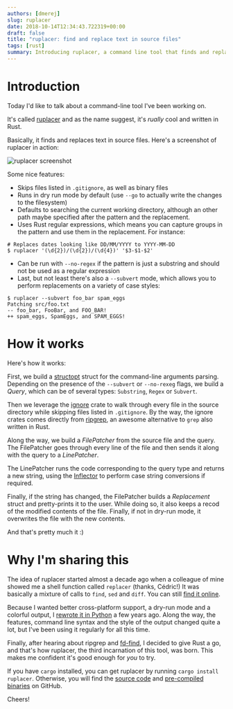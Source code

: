 ```yaml
---
authors: [dmerej]
slug: ruplacer
date: 2018-10-14T12:34:43.722319+00:00
draft: false
title: "ruplacer: find and replace text in source files"
tags: [rust]
summary: Introducing ruplacer, a command line tool that finds and replaces text in source files.
---
```


# Introduction

Today I'd like to talk about a command-line tool I've been working on.

It's called [ruplacer](https://github.com/SuperTanker/ruplacer) and as the name suggest, it's *rually* cool and written in Rust.

Basically, it finds and replaces text in source files. Here's a screenshot of ruplacer in action:

![ruplacer screenshot](/pics/ruplacer.png)

Some nice features:

* Skips files listed in `.gitignore`, as well as binary files
* Runs in dry run mode by default (use `--go` to actually write the changes to the filesystem)
* Defaults to searching the current working directory, although an other path maybe specified after the pattern and the replacement.
* Uses Rust regular expressions, which means you can capture groups in the pattern and use them in the replacement. For instance:

```shell
# Replaces dates looking like DD/MM/YYYY to YYYY-MM-DD
$ ruplacer '(\d{2})/(\d{2})/(\d{4})' '$3-$1-$2'
```
* Can be run with `--no-regex` if the pattern is just a substring and should not be used as a regular expression
* Last, but not least  there's also a `--subvert` mode, which allows you to perform replacements on a variety of case styles:

```shell
$ ruplacer --subvert foo_bar spam_eggs
Patching src/foo.txt
-- foo_bar, FooBar, and FOO_BAR!
++ spam_eggs, SpamEggs, and SPAM_EGGS!
```


# How it works

Here's how it works:

First, we build a [structopt](https://crates.io/crates/structopt) struct for the command-line arguments parsing. Depending on the presence of the `--subvert` or `--no-rexeg` flags, we  build a *Query*, which can be of several types: `Substring`, `Regex` or `Subvert`.

Then we leverage the [ignore](https://crates.io/crates/ignore) crate to walk through every file in the source directory  while skipping files listed in `.gitignore`. By the way, the ignore crates comes directly from [ripgrep](https://github.com/BurntSushi/ripgrep), an awesome alternative to `grep` also written in Rust.

Along the way, we build a *FilePatcher* from the source file and the query. The FilePatcher goes through every line of the file and  then sends it along with the query to  a *LinePatcher*.

The LinePatcher runs the code corresponding to the query type and returns a new string, using the [Inflector](https://crates.io/crates/Inflector) to perform case string conversions if required.

Finally, if the string has changed, the FilePatcher builds a *Replacement* struct and pretty-prints it to the user. While doing so, it also keeps a recod of the modified contents of the file. Finally, if not in dry-run mode, it overwrites the file with the new contents.

And that's pretty much it :)


# Why I'm sharing this

The idea of ruplacer started almost a decade ago when a colleague of mine showed me a shell function called `replacer` (thanks, Cédric!) It was basically a mixture of calls to `find`, `sed` and `diff`. You can still [find it online](https://github.com/cgestes/ctafconf/blob/78b92a60bc185b73f95418e3e913e33aae8799f6/bin/replacer#L75).

Because I wanted better cross-platform support, a dry-run mode and a colorful output, I [rewrote it in Python](https://github.com/dmerejkowsky/replacer) a few years ago. Along the way, the features, command line syntax and the style of the output changed quite a lot, but I've been using it regularly for all this time.


Finally, after hearing about ripgrep and [fd-find](https://github.com/BurntSushi/ripgrep), I decided to give Rust a go, and that's how ruplacer, the third incarnation of this tool, was born. This makes me confident it's good enough for *you* to try.

If you have `cargo` installed, you can get ruplacer by running `cargo install ruplacer`. Otherwise, you will find the [source code](https://github.com/SuperTanker/ruplacer/tree/master/src) and [pre-compiled binaries](https://github.com/SuperTanker/ruplacer/releases) on GitHub.

Cheers!
